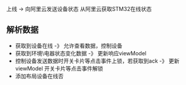 上线 -> 向阿里云发送设备状态 从阿里云获取STM32在线状态
## 解析数据
- 获取到设备在线 -》 允许查看数据，控制设备
- 获取到环境\电器状态变化数据 -》 更新响应viewModel
- 控制设备发送数据时开关卡片等点击事件上锁，若获取到ack -》 更新viewModel 开关卡片等点击事件解锁
- 添加布局设备在线否
